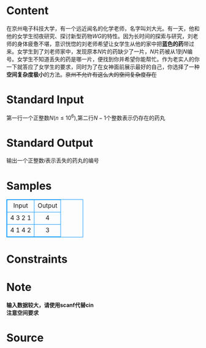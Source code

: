
# Content

在京州电子科技大学，有一个远近闻名的化学老师，名字叫刘大光。有一天，他和他的女学生彻夜研究、探讨新型药物$WG$的特性。因为长时间的探索与研究，刘老师的身体疲惫不堪，意识恍惚的刘老师希望让女学生从他的家中把**蓝色的药**带过来。女学生到了刘老师家中，发现原本$N$片的药缺少了一片，$N$片药被从$1$到$N$编号。女学生不知道丢失的药是哪一片，便找到你并希望你能帮忙。作为老实人的你一下就答应了女学生的要求，同时为了在女神面前展示最好的自己，你选择了一种**空间复杂度极小**的方法。~~京州不允许有这么大的空间复杂度存在~~

# Standard Input

第一行一个正整数$N(n\le 10^6)$,第二行$N-1$个整数表示仍存在的药丸

# Standard Output

输出一个正整数$i$表示丢失的药丸的编号

# Samples

<style>
        table,table tr th, table tr td { border:1px solid #0094ff; }
        table { width: 200px; min-height: 25px; line-height: 25px; text-align: center; border-collapse: collapse;}   
    </style>
<table>
	<tr>
		<td>Input</td>
		<td>Output</td>
	</tr>
<tr><td>4
3 2 1</td><td>4</td></tr><tr><td>4
1 4 2</td><td>3</td></tr></table>


# Constraints



# Note

**输入数据较大，请使用scanf代替cin**  
**注意空间要求**

# Source


